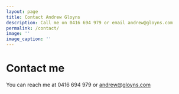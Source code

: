 ```yaml
---
layout: page
title: Contact Andrew Gloyns
description: Call me on 0416 694 979 or email andrew@gloyns.com
permalink: /contact/
image: ''
image_caption: ''
---
```


<h1>Contact me</h1>

You can reach me at 0416 694 979 or andrew@gloyns.com